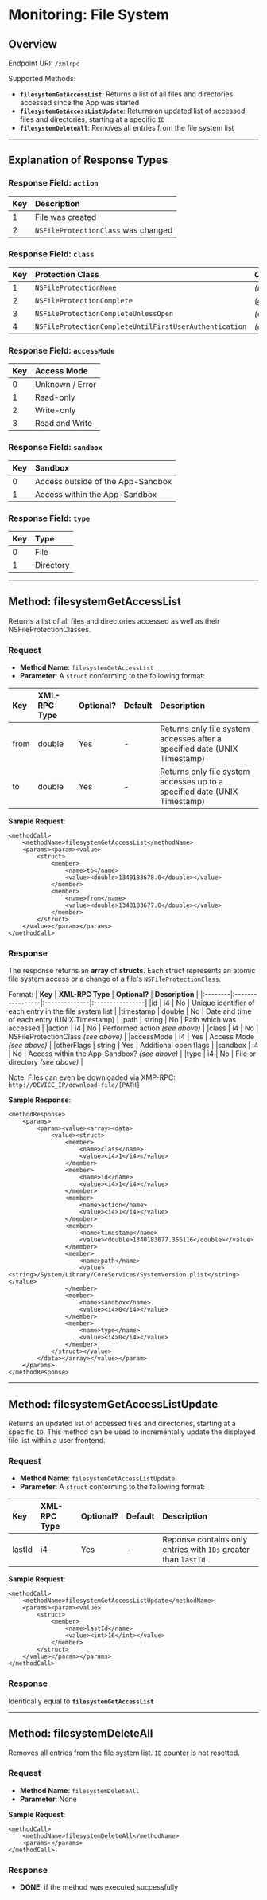 # Monitoring: File System #

## Overview ##

Endpoint URI: `/xmlrpc`

Supported Methods:
  * **`filesystemGetAccessList`**: Returns a list of all files and directories accessed since the App was started
  * **`filesystemGetAccessListUpdate`**: Returns an updated list of accessed files and directories, starting at a specific `ID`
  * **`filesystemDeleteAll`**: Removes all entries from the file system list


---


## Explanation of Response Types ##

### Response Field: **`action`** ###
| **Key** | **Description** |
|:--------|:----------------|
| 1 | File was created |
| 2 | `NSFileProtectionClass` was changed |


### Response Field: **`class`** ###
| **Key** | **Protection Class** | _**Color**_ |
|:--------|:---------------------|:------------|
| 1 | `NSFileProtectionNone` | _(red)_ |
| 2 | `NSFileProtectionComplete` | _(green)_ |
| 3 | `NSFileProtectionCompleteUnlessOpen` | _(orange)_ |
| 4 | `NSFileProtectionCompleteUntilFirstUserAuthentication` | _(orange)_ |

### Response Field: **`accessMode`** ###
| **Key** | **Access Mode** |
|:--------|:----------------|
| 0 | Unknown / Error |
| 1 | Read-only |
| 2 | Write-only |
| 3 | Read and Write |


### Response Field: **`sandbox`** ###
| **Key** | **Sandbox** |
|:--------|:------------|
| 0 | Access outside of the App-Sandbox |
| 1 | Access within the App-Sandbox |

### Response Field: **`type`** ###
| **Key** | **Type** |
|:--------|:---------|
| 0 | File |
| 1 | Directory |


---

## Method: filesystemGetAccessList ##

Returns a list of all files and directories accessed as well as their NSFileProtectionClasses.

### Request ###
  * **Method Name**: `filesystemGetAccessList`
  * **Parameter**: A `struct` conforming to the following format:

| **Key** | **XML-RPC Type** | **Optional?** | **Default** | **Description** |
|:--------|:-----------------|:--------------|:------------|:----------------|
| from | double | Yes | - | Returns only file system accesses after a specified date (UNIX Timestamp) |
| to | double | Yes | - | Returns only file system accesses up to a specified date (UNIX Timestamp) |

**Sample Request**:
```
<methodCall>
	<methodName>filesystemGetAccessList</methodName>
	<params><param><value>
		<struct>
			<member>
				<name>to</name>
				<value><double>1340183678.0</double></value>
			</member>
			<member>
				<name>from</name>
				<value><double>1340183677.0</double></value>
			</member>
		</struct>
	</value></param></params>
</methodCall>
```

### Response ###
The response returns an **array** of **structs**. Each struct represents an atomic file system access or a change of a file's `NSFileProtectionClass`.

Format:
| **Key** | **XML-RPC Type** | **Optional?** | **Description** |
|:--------|:-----------------|:--------------|:----------------|
|id | i4 | No | Unique identifier of each entry in the file system list |
|timestamp | double | No | Date and time of each entry (UNIX Timestamp) |
|path | string | No | Path which was accessed |
|action | i4 | No | Performed action _(see above)_ |
|class | i4 | No | NSFileProtectionClass _(see above)_ |
|accessMode | i4 | Yes | Access Mode _(see above)_ |
|otherFlags | string | Yes | Additional open flags |
|sandbox | i4 | No | Access within the App-Sandbox? _(see above)_ |
|type | i4 | No | File or directory _(see above)_ |

Note: Files can even be downloaded via XMP-RPC: `http://DEVICE_IP/download-file/[PATH]`

**Sample Response**:
```
<methodResponse>
	<params>
		<param><value><array><data>
			<value><struct>
				<member>
					<name>class</name>
					<value><i4>1</i4></value>
				</member>
				<member>
					<name>id</name>
					<value><i4>1</i4></value>
				</member>
				<member>
					<name>action</name>
					<value><i4>1</i4></value>
				</member>
				<member>
					<name>timestamp</name>
					<value><double>1340183677.356116</double></value>
				</member>
				<member>
					<name>path</name>
					<value><string>/System/Library/CoreServices/SystemVersion.plist</string></value>
				</member>
				<member>
					<name>sandbox</name>
					<value><i4>0</i4></value>
				</member>
				<member>
					<name>type</name>
					<value><i4>0</i4></value>
				</member>
			</struct></value>
		</data></array></value></param>
	</params>
</methodResponse>
```


---


## Method: filesystemGetAccessListUpdate ##

Returns an updated list of accessed files and directories, starting at a specific `ID`. This method can be used to incrementally update the displayed file list  within a user frontend.

### Request ###
  * **Method Name**: `filesystemGetAccessListUpdate`
  * **Parameter**: A `struct` conforming to the following format:

| **Key** | **XML-RPC Type** | **Optional?** | **Default** | **Description** |
|:--------|:-----------------|:--------------|:------------|:----------------|
| lastId | i4 | Yes | - | Reponse contains only entries with `IDs` greater than `lastId` |

**Sample Request**:
```
<methodCall>
	<methodName>filesystemGetAccessListUpdate</methodName>
	<params><param><value>
		<struct>
			<member>
				<name>lastId</name>
				<value><int>16</int></value>
			</member>
		</struct>
	</value></param></params>
</methodCall>
```

### Response ###
Identically equal to **`filesystemGetAccessList`**



---


## Method: filesystemDeleteAll ##
Removes all entries from the file system list. `ID` counter is not resetted.

### Request ###
  * **Method Name**: `filesystemDeleteAll`
  * **Parameter**: None

**Sample Request**:
```
<methodCall>
	<methodName>filesystemDeleteAll</methodName>
	<params></params>
</methodCall>
```

### Response ###

  * **DONE**, if the method was executed successfully
